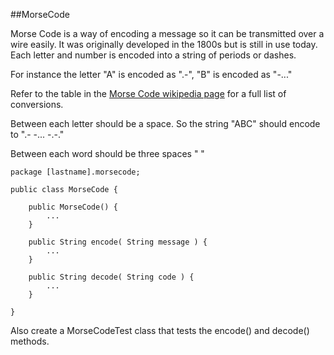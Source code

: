 ##MorseCode

Morse Code is a way of encoding a message so it can be transmitted over a wire easily. It was originally developed in the 1800s but is still in use today. Each letter and number is encoded into a string of periods or dashes. 

For instance the letter "A" is encoded as ".-", "B" is encoded as "-..."

Refer to the table in the [Morse Code wikipedia page](https://en.wikipedia.org/wiki/Morse_code) for a full list of conversions.

Between each letter should be a space. So the string "ABC" should encode to ".- -... -.-."

Between each word should be three spaces "   "

    package [lastname].morsecode;

    public class MorseCode {
    
        public MorseCode() {
            ...
        }
        
        public String encode( String message ) {
            ...
        }
        
        public String decode( String code ) {
            ...
        }
    
    }

Also create a MorseCodeTest class that tests the encode() and decode() methods.